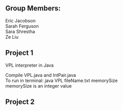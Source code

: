 ﻿## Group Members:
 Eric Jacobson  
 Sarah Ferguson  
 Sara Shrestha  
 Ze Liu  
 
 ## Project 1
 VPL interpreter in Java  
 
 Compile VPL.java and IntPair.java  
 To run in terminal: java VPL fileName.txt memorySize  
 memorySize is an integer value  
 
 ## Project 2
